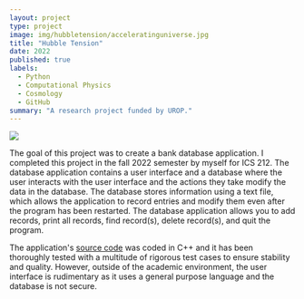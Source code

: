 ```yaml
---
layout: project
type: project
image: img/hubbletension/acceleratinguniverse.jpg
title: "Hubble Tension"
date: 2022
published: true
labels:
  - Python
  - Computational Physics
  - Cosmology
  - GitHub
summary: "A research project funded by UROP."
---
```


<img class="img-fluid" src="../img/hubbletension/bank-database-application.png">

The goal of this project was to create a bank database application. I completed this project in the fall 2022 semester by myself for ICS 212. The database application contains a user interface and a database where the user interacts with the user interface and the actions they take modify the data in the database. The database stores information using a text file, which allows the application to record entries and modify them even after the program has been restarted. The database application allows you to add records, print all records, find record(s), delete record(s), and quit the program. 

The application's [source code](https://github.com/beydlern/beydlern.github.io/tree/main/code/bankdatabaseapp) was coded in C++ and it has been thoroughly tested with a multitude of rigorous test cases to ensure stability and quality. However, outside of the academic environment, the user interface is rudimentary as it uses a general purpose language and the database is not secure.
